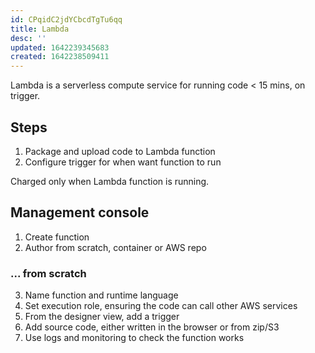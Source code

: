 ```yaml
---
id: CPqidC2jdYCbcdTgTu6qq
title: Lambda
desc: ''
updated: 1642239345683
created: 1642238509411
---
```



Lambda is a serverless compute service for running code < 15 mins, on trigger.

## Steps
1. Package and upload code to Lambda function
2. Configure trigger for when want function to run

Charged only when Lambda function is running.

## Management console
1. Create function
2. Author from scratch, container or AWS repo

### ... from scratch

3. Name function and runtime language
4. Set execution role, ensuring the code can call other AWS services
5. From the designer view, add a trigger
6. Add source code, either written in the browser or from zip/S3
7. Use logs and monitoring to check the function works

